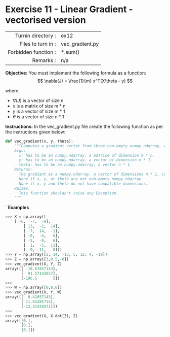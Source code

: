 # Exercise 11 - Linear Gradient - vectorised version

|                         |                    |
| -----------------------:| ------------------ |
|   Turnin directory :    |  ex12              |
|   Files to turn in :    |  vec_gradient.py   |
|   Forbidden function :  |  \*.sum()          |
|   Remarks :             |  n/a               |

**Objective:**
You must implement the following formula as a function:    
$$
\nabla(J) = \frac{1}{m} x^T(X\theta - y)
$$  

where  
- $\nabla(J)$ is a vector of size n 
- $x$ is a matrix of size m * n 
- $y$ is a vector of size m * 1
- $\theta$ is a vector of size n * 1 
 
**Instructions:**
In the vec_gradient.py file create the following function as per the instructions given below:
```python
def vec_gradient(x, y, theta):
    """Computes a gradient vector from three non-empty numpy.ndarray, without any for-loop. The three arrays must have the compatible dimensions.
    Args:
      x: has to be an numpy.ndarray, a matrice of dimension m * n.
      y: has to be an numpy.ndarray, a vector of dimension m * 1.
      theta: has to be an numpy.ndarray, a vector n * 1.
    Returns:
      The gradient as a numpy.ndarray, a vector of dimensions n * 1, containg the result of the formula for all j.
      None if x, y, or theta are not non-empty numpy.ndarray.
      None if x, y and theta do not have compatible dimensions.
    Raises:
      This function shouldn't raise any Exception.
    """
```
`
**Examples** 
```python
>>> X = np.array([
	[ -6,  -7,  -9],
        [ 13,  -2,  14],
        [ -7,  14,  -1],
        [ -8,  -4,   6],
        [ -5,  -9,   6],
        [  1,  -5,  11],
        [  9, -11,   8]])
>>> Y = np.array([2, 14, -13, 5, 12, 4, -19])
>>> Z = np.array([3,0.5,-6])
>>> vec_gradient(X, Y, Z)
array([[ -18.67857143],
       [  91.57142857],
       [-196.5       ]])
>>>
>>> W = np.array([0,0,0])
>>> vec_gradient(X, Y, W)
array([[  0.42857143],
       [ 11.64285714],
       [-13.21428571]])
>>>
>>> vec_gradient(X, X.dot(Z), Z)
array([[0.],
       [0.],
       [0.]])
```
